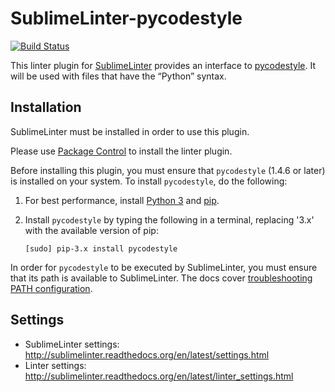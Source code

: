 SublimeLinter-pycodestyle
=========================

[![Build Status](https://travis-ci.org/SublimeLinter/SublimeLinter-pycodestyle.svg?branch=master)](https://travis-ci.org/SublimeLinter/SublimeLinter-pycodestyle)

This linter plugin for [SublimeLinter](https://github.com/SublimeLinter/SublimeLinter) provides an interface to [pycodestyle](https://github.com/PyCQA/pycodestyle). It will be used with files that have the “Python” syntax.

## Installation
SublimeLinter must be installed in order to use this plugin. 

Please use [Package Control](https://packagecontrol.io) to install the linter plugin.

Before installing this plugin, you must ensure that `pycodestyle` (1.4.6 or later) is installed on your system. To install `pycodestyle`, do the following:

1. For best performance, install [Python 3](http://python.org) and [pip](http://www.pip-installer.org/en/latest/installing.html).

1. Install `pycodestyle` by typing the following in a terminal, replacing '3.x' with the available version of pip:
   ```
   [sudo] pip-3.x install pycodestyle
   ```

In order for `pycodestyle` to be executed by SublimeLinter, you must ensure that its path is available to SublimeLinter. The docs cover [troubleshooting PATH configuration](http://sublimelinter.readthedocs.io/en/latest/troubleshooting.html#finding-a-linter-executable).

## Settings
- SublimeLinter settings: http://sublimelinter.readthedocs.org/en/latest/settings.html
- Linter settings: http://sublimelinter.readthedocs.org/en/latest/linter_settings.html
